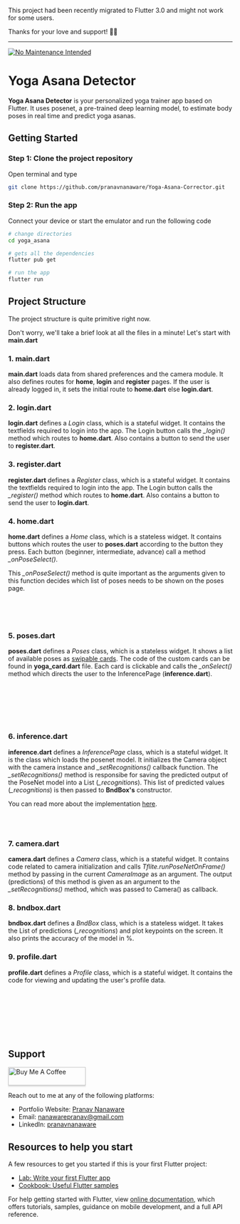 This project had been recently migrated to Flutter 3.0 and might not work for some users.

Thanks for your love and support! 🫶🏻

---

[![No Maintenance Intended](http://unmaintained.tech/badge.svg)](http://unmaintained.tech/)

# Yoga Asana Detector

**Yoga Asana Detector** is your personalized yoga trainer app based on Flutter. It uses posenet, a pre-trained deep learning model, to estimate body poses in real time and predict yoga asanas.

## Getting Started

### Step 1: Clone the project repository

Open terminal and type

```sh
git clone https://github.com/pranavnanaware/Yoga-Asana-Corrector.git
```

### Step 2: Run the app

Connect your device or start the emulator and run the following code

```sh
# change directories
cd yoga_asana

# gets all the dependencies
flutter pub get

# run the app
flutter run
```

## Project Structure

The project structure is quite primitive right now.

Don't worry, we'll take a brief look at all the files in a minute! Let's start with **main.dart**

### 1. main.dart

**main.dart** loads data from shared preferences and the camera module. It also defines routes for **home**, **login** and **register** pages. If the user is already logged in, it sets the initial route to **home.dart** else **login.dart**.

### 2. login.dart

**login.dart** defines a _Login_ class, which is a stateful widget. It contains the textfields required to login into the app. The Login button calls the _\_login()_ method which routes to **home.dart**. Also contains a button to send the user to **register.dart**.

### 3. register.dart

**register.dart** defines a _Register_ class, which is a stateful widget. It contains the textfields required to login into the app. The Login button calls the _\_register()_ method which routes to **home.dart**. Also contains a button to send the user to **login.dart**.

### 4. home.dart

**home.dart** defines a _Home_ class, which is a stateless widget. It contains buttons which routes the user to **poses.dart** according to the button they press. Each button (beginner, intermediate, advance) call a method _\_onPoseSelect()_.

This _\_onPoseSelect()_ method is quite important as the arguments given to this function decides which list of poses needs to be shown on the poses page.

<br /><br /><br />

### 5. poses.dart

**poses.dart** defines a _Poses_ class, which is a stateless widget. It shows a list of available poses as [swipable cards](https://pub.dev/packages/flutter_swiper). The code of the custom cards can be found in **yoga_card.dart** file. Each card is clickable and calls the _\_onSelect()_ method which directs the user to the InferencePage (**inference.dart**).

<br /><br /><br /><br /><br />

### 6. inference.dart

**inference.dart** defines a _InferencePage_ class, which is a stateful widget. It is the class which loads the posenet model. It initializes the Camera object with the camera instance and _\_setRecognitions()_ callback function. The _\_setRecognitions()_ method is responsibe for saving the predicted output of the PoseNet model into a List (_\_recognitions_). This list of predicted values (_\_recognitions_) is then passed to **BndBox's** constructor.

You can read more about the implementation [here](https://github.com/shaqian/flutter_tflite#posenet).

<br /><br />

### 7. camera.dart

**camera.dart** defines a _Camera_ class, which is a stateful widget. It contains code related to camera initialization and calls _Tflite.runPoseNetOnFrame()_ method by passing in the current _CameraImage_ as an argument. The output (predictions) of this method is given as an argument to the _\_setRecognitions()_ method, which was passed to Camera() as callback.

### 8. bndbox.dart

**bndbox.dart** defines a _BndBox_ class, which is a stateless widget. It takes the List of predictions (_\_recognitions_) and plot keypoints on the screen. It also prints the accuracy of the model in %.

### 9. profile.dart

**profile.dart** defines a _Profile_ class, which is a stateful widget. It contains the code for viewing and updating the user's profile data.

<br /><br /><br /><br /><br /><br />

## Support

<a href="https://www.buymeacoffee.com/iBZjXRz" target="_blank"><img src="https://www.buymeacoffee.com/assets/img/custom_images/purple_img.png" alt="Buy Me A Coffee" style="height: 41px !important;width: 174px !important;box-shadow: 0px 3px 2px 0px rgba(190, 190, 190, 0.5) !important;-webkit-box-shadow: 0px 3px 2px 0px rgba(190, 190, 190, 0.5) !important;" ></a>

Reach out to me at any of the following platforms:

- Portfolio Website: [Pranav Nanaware](https://pranavnanaware.vercel.app)
- Email: [nanawarepranav@gmail.com](mailto:nanawarepranav@gmail.com)
- LinkedIn: [pranavnanaware](https://www.linkedin.com/in/pranavnanaware/)

## Resources to help you start

A few resources to get you started if this is your first Flutter project:

- [Lab: Write your first Flutter app](https://flutter.dev/docs/get-started/codelab)
- [Cookbook: Useful Flutter samples](https://flutter.dev/docs/cookbook)

For help getting started with Flutter, view
[online documentation](https://flutter.dev/docs), which offers tutorials,
samples, guidance on mobile development, and a full API reference.
